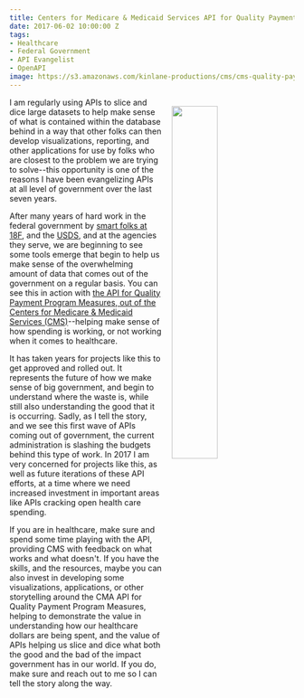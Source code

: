 ```yaml
---
title: Centers for Medicare & Medicaid Services API for Quality Payment Program Measures
date: 2017-06-02 10:00:00 Z
tags:
- Healthcare
- Federal Government
- API Evangelist
- OpenAPI
image: https://s3.amazonaws.com/kinlane-productions/cms/cms-quality-payment-program.png
---
```


<p><img src="https://s3.amazonaws.com/kinlane-productions/cms/cms-quality-payment-program.png" align="right" width="40%" style="padding: 15px;" /></p>I am regularly using APIs to slice and dice large datasets to help make sense of what is contained within the database behind in a way that other folks can then develop visualizations, reporting, and other applications for use by folks who are closest to the problem we are trying to solve--this opportunity is one of the reasons I have been evangelizing APIs at all level of government over the last seven years.

After many years of hard work in the federal government by [smart folks at 18F](https://18f.gsa.gov/), and the [USDS](https://www.usds.gov/), and at the agencies they serve, we are beginning to see some tools emerge that begin to help us make sense of the overwhelming amount of data that comes out of the government on a regular basis. You can see this in action with [the API for Quality Payment Program Measures, out of the Centers for Medicare & Medicaid Services (CMS)](https://qpp.cms.gov/api/)--helping make sense of how spending is working, or not working when it comes to healthcare.

It has taken years for projects like this to get approved and rolled out. It represents the future of how we make sense of big government, and begin to understand where the waste is, while still also understanding the good that it is occurring. Sadly, as I tell the story, and we see this first wave of APIs coming out of government, the current administration is slashing the budgets behind this type of work. In 2017 I am very concerned for projects like this, as well as future iterations of these API efforts, at a time where we need increased investment in important areas like APIs cracking open health care spending.

If you are in healthcare, make sure and spend some time playing with the API, providing CMS with feedback on what works and what doesn't. If you have the skills, and the resources, maybe you can also invest in developing some visualizations, applications, or other storytelling around the CMA API for Quality Payment Program Measures, helping to demonstrate the value in understanding how our healthcare dollars are being spent, and the value of APIs helping us slice and dice what both the good and the bad of the impact government has in our world. If you do, make sure and reach out to me so I can tell the story along the way.
